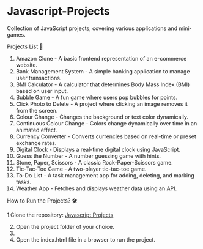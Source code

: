# Javascript-Projects
Collection of JavaScript projects, covering various applications and mini-games.

Projects List 📂
1. Amazon Clone - A basic frontend representation of an e-commerce website.
2. Bank Management System - A simple banking application to manage user transactions.
3. BMI Calculator - A calculator that determines Body Mass Index (BMI) based on user input.
4. Bubble Game - A fun game where users pop bubbles for points.
5. Click Photo to Delete - A project where clicking an image removes it from the screen.
6. Colour Change - Changes the background or text color dynamically.
7. Continuous Colour Change - Colors change dynamically over time in an animated effect.
8. Currency Converter - Converts currencies based on real-time or preset exchange rates.
9. Digital Clock - Displays a real-time digital clock using JavaScript.
10. Guess the Number - A number guessing game with hints.
11. Stone, Paper, Scissors - A classic Rock-Paper-Scissors game.
12. Tic-Tac-Toe Game - A two-player tic-tac-toe game.
13. To-Do List - A task management app for adding, deleting, and marking tasks.
14. Weather App - Fetches and displays weather data using an API.

How to Run the Projects? 🛠

1.Clone the repository:
[Javascript Projects](https://github.com/Kruti0311/Javascript-Projects.git)

2. Open the project folder of your choice.
3. 
4. Open the index.html file in a browser to run the project.
